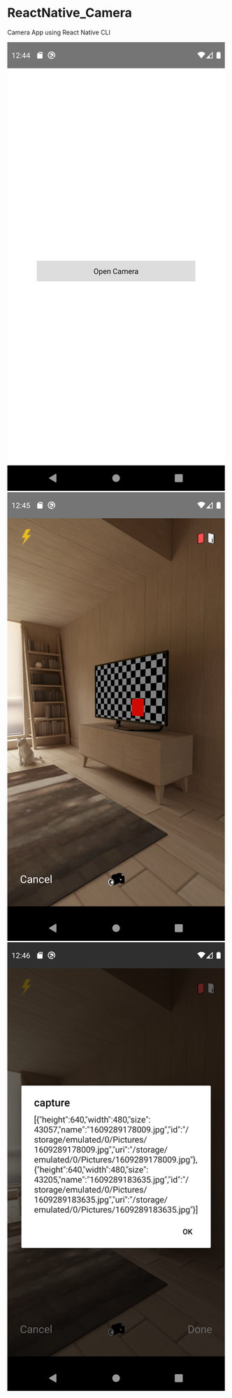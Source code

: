 # ReactNative_Camera
Camera App using React Native CLI


![Very Good](screenshots/1.png?raw=true "login")
![Alt text](screenshots/2.png?raw=true "login")
![Alt text](screenshots/3.png?raw=true "login")
